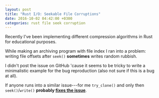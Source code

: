 ```yaml
---
layout: post
title: "Rust I/O: Seekable File Corruptions"
date: 2016-10-02 04:42:00 +0300
categories: rust file seek corruption
---
```


Recently I've been implementing different compression algorithms in Rust for educational purposes.

While making an archiving program with file index I ran into a problem:
writing file offsets after `seek()` **sometimes** writes random rubbish.

I didn't post the issue on GitHub 'cause it seems to be tricky to write a minimalistic example for the bug reproduction
(also not sure if this is a bug at all).

If anyone runs into a similar issue---for me `try_clone()` and only then `seek()`/`write()` **probably [fixes the issue](https://github.com/alopatindev/rust-experiments/commit/f8b4ae260bb83f8fae68de172a40295eb754351b#diff-2a6421ea097a516a9c295f078d7a2023R213)**.

